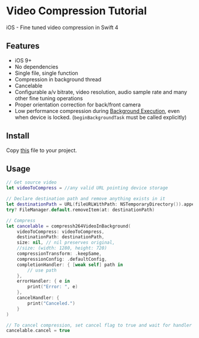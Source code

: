 # Video Compression Tutorial
iOS - Fine tuned video compression in Swift 4

## Features
* iOS 9+
* No dependencies
* Single file, single function
* Compression in background thread
* Cancelable
* Configurable a/v bitrate, video resolution, audio sample rate and many other fine tuning operations
* Proper orientation correction for back/front camera
* Low performance compression during [Background Execution](https://developer.apple.com/library/archive/documentation/iPhone/Conceptual/iPhoneOSProgrammingGuide/BackgroundExecution/BackgroundExecution.html), even when device is locked. (`beginBackgroundTask` must be called explicitly)

## Install

Copy [this](https://raw.githubusercontent.com/diegoperini/VideoCompressionTutorial/master/VideoCompressionTutorial/VideoCompression.swift) file to your project.

## Usage

```swift
// Get source video
let videoToCompress = //any valid URL pointing device storage

// Declare destination path and remove anything exists in it
let destinationPath = URL(fileURLWithPath: NSTemporaryDirectory()).appendingPathComponent("compressed.mp4")
try? FileManager.default.removeItem(at: destinationPath)

// Compress
let cancelable = compressh264VideoInBackground(
    videoToCompress: videoToCompress,
    destinationPath: destinationPath,
    size: nil, // nil preserves original,
    //size: (width: 1280, height: 720) 
    compressionTransform: .keepSame,
    compressionConfig: .defaultConfig,
    completionHandler: { [weak self] path in
        // use path
    },
    errorHandler: { e in
        print("Error: ", e)
    },
    cancelHandler: {
        print("Canceled.")
    }
)

// To cancel compression, set cancel flag to true and wait for handler invoke
cancelable.cancel = true
```
